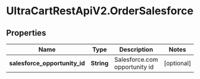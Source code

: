 # UltraCartRestApiV2.OrderSalesforce

## Properties
Name | Type | Description | Notes
------------ | ------------- | ------------- | -------------
**salesforce_opportunity_id** | **String** | Salesforce.com opportunity id | [optional] 


